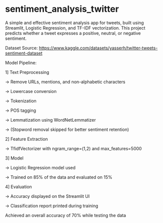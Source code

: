 # sentiment_analysis_twitter
A simple and effective sentiment analysis app for tweets, built using Streamlit, Logistic Regression, and TF-IDF vectorization. This project predicts whether a tweet expresses a positive, neutral, or negative sentiment.

Dataset Source: https://www.kaggle.com/datasets/yasserh/twitter-tweets-sentiment-dataset

Model Pipeline:

1] Text Preprocessing

-> Remove URLs, mentions, and non-alphabetic characters

-> Lowercase conversion

-> Tokenization

-> POS tagging

-> Lemmatization using WordNetLemmatizer

-> (Stopword removal skipped for better sentiment retention)

2] Feature Extraction

-> TfidfVectorizer with ngram_range=(1,2) and max_features=5000

3] Model

-> Logistic Regression model used

-> Trained on 85% of the data and evaluated on 15%

4] Evaluation

-> Accuracy displayed on the Streamlit UI

-> Classification report printed during training

Achieved an overall accuracy of 70% while testing the data
